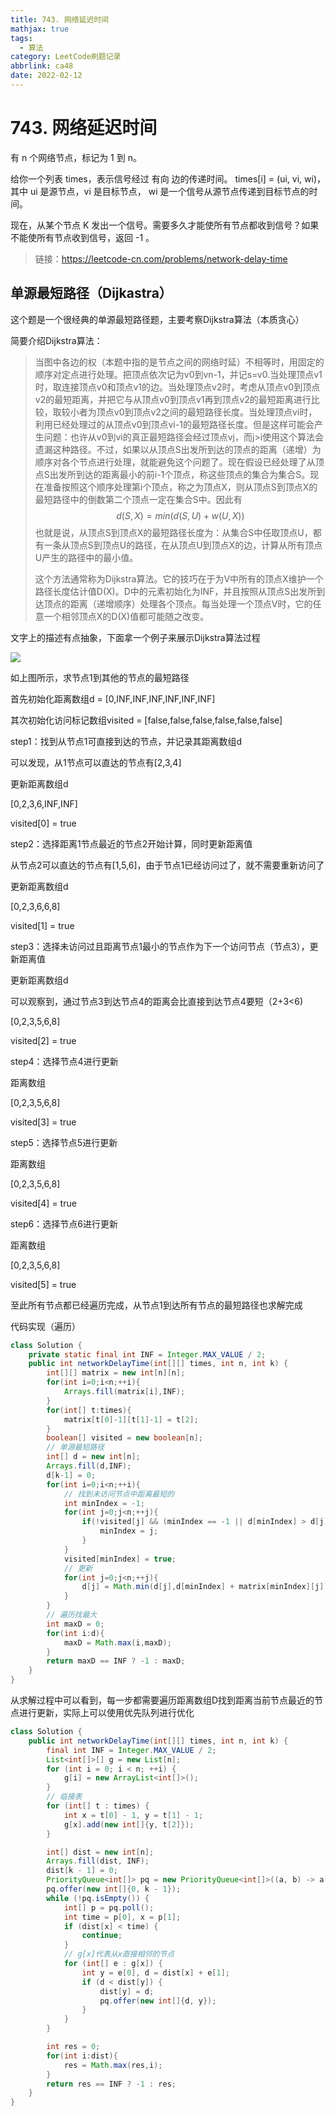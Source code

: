 ```yaml
---
title: 743. 网络延迟时间
mathjax: true
tags:
  - 算法
category: LeetCode刷题记录
abbrlink: ca48
date: 2022-02-12
---
```

# 743. 网络延迟时间

有 n 个网络节点，标记为 1 到 n。

给你一个列表 times，表示信号经过 有向 边的传递时间。 times[i] = (ui, vi, wi)，其中 ui 是源节点，vi 是目标节点， wi 是一个信号从源节点传递到目标节点的时间。

现在，从某个节点 K 发出一个信号。需要多久才能使所有节点都收到信号？如果不能使所有节点收到信号，返回 -1 。

> 链接：https://leetcode-cn.com/problems/network-delay-time

<!-- more -->

## 单源最短路径（Dijkastra）

这个题是一个很经典的单源最短路径题，主要考察Dijkstra算法（本质贪心）

简要介绍Dijkstra算法：

> 当图中各边的权（本题中指的是节点之间的网络时延）不相等时，用固定的顺序对定点进行处理。把顶点依次记为v0到vn-1，并记s=v0.当处理顶点v1时，取连接顶点v0和顶点v1的边。当处理顶点v2时，考虑从顶点v0到顶点v2的最短距离，并把它与从顶点v0到顶点v1再到顶点v2的最短距离进行比较，取较小者为顶点v0到顶点v2之间的最短路径长度。当处理顶点vi时，利用已经处理过的从顶点v0到顶点vi-1的最短路径长度。但是这样可能会产生问题：也许从v0到vi的真正最短路径会经过顶点vj，而j>i使用这个算法会遗漏这种路径。不过，如果以从顶点S出发所到达的顶点的距离（递增）为顺序对各个节点进行处理，就能避免这个问题了。现在假设已经处理了从顶点S出发所到达的距离最小的前i-1个顶点，称这些顶点的集合为集合S。现在准备按照这个顺序处理第i个顶点，称之为顶点X，则从顶点S到顶点X的最短路径中的倒数第二个顶点一定在集合S中。因此有
> $$
> d(S,X) = min(d(S,U)+w(U,X))
> $$
> 也就是说，从顶点S到顶点X的最短路径长度为：从集合S中任取顶点U，都有一条从顶点S到顶点U的路径，在从顶点U到顶点X的边，计算从所有顶点U产生的路径中的最小值。
>
> 这个方法通常称为Dijkstra算法。它的技巧在于为V中所有的顶点X维护一个路径长度估计值D(X)。D中的元素初始化为INF，并且按照从顶点S出发所到达顶点的距离（递增顺序）处理各个顶点。每当处理一个顶点V时，它的任意一个相邻顶点X的D(X)值都可能随之改变。

文字上的描述有点抽象，下面拿一个例子来展示Dijkstra算法过程

![](Image/dijkstra.png)

如上图所示，求节点1到其他的节点的最短路径

首先初始化距离数组d = [0,INF,INF,INF,INF,INF,INF]

其次初始化访问标记数组visited = [false,false,false,false,false,false]

step1：找到从节点1可直接到达的节点，并记录其距离数组d

可以发现，从1节点可以直达的节点有[2,3,4]

更新距离数组d

[0,2,3,6,INF,INF]

visited[0] = true

step2：选择距离1节点最近的节点2开始计算，同时更新距离值

从节点2可以直达的节点有[1,5,6]，由于节点1已经访问过了，就不需要重新访问了

更新距离数组d

[0,2,3,6,6,8]

visited[1] = true

step3：选择未访问过且距离节点1最小的节点作为下一个访问节点（节点3），更新距离值

更新距离数组d

可以观察到，通过节点3到达节点4的距离会比直接到达节点4要短（2+3<6)

[0,2,3,5,6,8]

visited[2] = true

step4：选择节点4进行更新

距离数组

[0,2,3,5,6,8]

visited[3] = true

step5：选择节点5进行更新

距离数组

[0,2,3,5,6,8]

visited[4] = true

step6：选择节点6进行更新

距离数组

[0,2,3,5,6,8]

visited[5] = true

至此所有节点都已经遍历完成，从节点1到达所有节点的最短路径也求解完成



代码实现（遍历）

```java
class Solution {
    private static final int INF = Integer.MAX_VALUE / 2;
    public int networkDelayTime(int[][] times, int n, int k) {
        int[][] matrix = new int[n][n];
        for(int i=0;i<n;++i){
            Arrays.fill(matrix[i],INF);
        }
        for(int[] t:times){
            matrix[t[0]-1][t[1]-1] = t[2];
        }
        boolean[] visited = new boolean[n];
        // 单源最短路径
        int[] d = new int[n];
        Arrays.fill(d,INF);
        d[k-1] = 0;
        for(int i=0;i<n;++i){
            // 找到未访问节点中距离最短的
            int minIndex = -1;
            for(int j=0;j<n;++j){
                if(!visited[j] && (minIndex == -1 || d[minIndex] > d[j])){
                    minIndex = j;
                }
            }
            visited[minIndex] = true;
            // 更新
            for(int j=0;j<n;++j){
                d[j] = Math.min(d[j],d[minIndex] + matrix[minIndex][j]);
            }
        }
        // 遍历找最大
        int maxD = 0;
        for(int i:d){
            maxD = Math.max(i,maxD);
        }
        return maxD == INF ? -1 : maxD;
    }
}
```

从求解过程中可以看到，每一步都需要遍历距离数组D找到距离当前节点最近的节点进行更新，实际上可以使用优先队列进行优化

```java
class Solution {
    public int networkDelayTime(int[][] times, int n, int k) {
        final int INF = Integer.MAX_VALUE / 2;
        List<int[]>[] g = new List[n];
        for (int i = 0; i < n; ++i) {
            g[i] = new ArrayList<int[]>();
        }
        // 临接表
        for (int[] t : times) {
            int x = t[0] - 1, y = t[1] - 1;
            g[x].add(new int[]{y, t[2]});
        }

        int[] dist = new int[n];
        Arrays.fill(dist, INF);
        dist[k - 1] = 0;
        PriorityQueue<int[]> pq = new PriorityQueue<int[]>((a, b) -> a[0] != b[0] ? a[0] - b[0] : a[1] - b[1]);
        pq.offer(new int[]{0, k - 1});
        while (!pq.isEmpty()) {
            int[] p = pq.poll();
            int time = p[0], x = p[1];
            if (dist[x] < time) {
                continue;
            }
            // g[x]代表从x直接相邻的节点
            for (int[] e : g[x]) {
                int y = e[0], d = dist[x] + e[1];
                if (d < dist[y]) {
                    dist[y] = d;
                    pq.offer(new int[]{d, y});
                }
            }
        }

        int res = 0;
        for(int i:dist){
            res = Math.max(res,i);
        }
        return res == INF ? -1 : res;
    }
}
```

